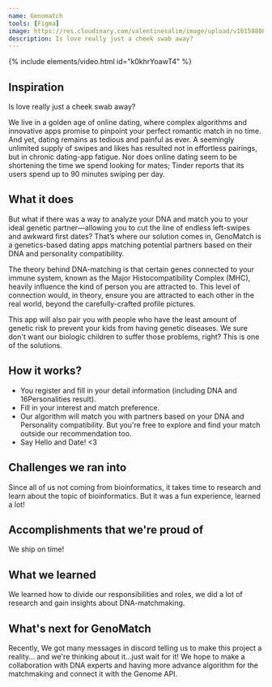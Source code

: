 ```yaml
---
name: Genomatch
tools: [Figma]
image: https://res.cloudinary.com/valentinesalim/image/upload/v1615880822/devpostfinal_tle4ca.gif
description: Is love really just a cheek swab away?
---
```


{% include elements/video.html id="k0khrYoawT4" %}
## Inspiration
Is love really just a cheek swab away?

We live in a golden age of online dating, where complex algorithms and innovative apps promise to pinpoint your perfect romantic match in no time. And yet, dating remains as tedious and painful as ever. A seemingly unlimited supply of swipes and likes has resulted not in effortless pairings, but in chronic dating-app fatigue. Nor does online dating seem to be shortening the time we spend looking for mates; Tinder reports that its users spend up to 90 minutes swiping per day.

## What it does
But what if there was a way to analyze your DNA and match you to your ideal genetic partner—allowing you to cut the line of endless left-swipes and awkward first dates? That’s where our solution comes in, GenoMatch is a genetics-based dating apps matching potential partners based on their DNA and personality compatibility.

The theory behind DNA-matching is that certain genes connected to your immune system, known as the Major Histocompatibility Complex (MHC), heavily influence the kind of person you are attracted to. This level of connection would, in theory, ensure you are attracted to each other in the real world, beyond the carefully-crafted profile pictures.

This app will also pair you with people who have the least amount of genetic risk to prevent your kids from having genetic diseases. We sure don't want our biologic children to suffer those problems, right? This is one of the solutions.


## How it works?
- You register and fill in your detail information (including DNA and 16Personalities result).
- Fill in your interest and match preference.
- Our algorithm will match you with partners based on your DNA and Personality compatibility. But you're free to explore and find your match outside our recommendation too.
- Say Hello and Date! <3

## Challenges we ran into
Since all of us not coming from bioinformatics, it takes time to research and learn about the topic of bioinformatics. But it was a fun experience, learned a lot!

## Accomplishments that we're proud of
We ship on time!

## What we learned
We learned how to divide our responsibilities and roles, we did a lot of research and gain insights about DNA-matchmaking.

## What's next for GenoMatch
 Recently, We got many messages in discord telling us to make this project a reality... and we're thinking about it...just wait for it! We hope to make a collaboration with DNA experts and having more advance algorithm for the matchmaking and connect it with the Genome API.
